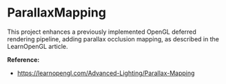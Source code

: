 # ParallaxMapping

This project enhances a previously implemented OpenGL deferred rendering pipeline, adding parallax occlusion mapping, as described in the LearnOpenGL article.

**Reference:**

- https://learnopengl.com/Advanced-Lighting/Parallax-Mapping
